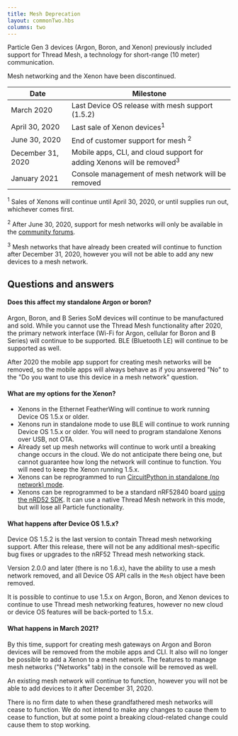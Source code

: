 ```yaml
---
title: Mesh Deprecation
layout: commonTwo.hbs
columns: two
---
```


Particle Gen 3 devices (Argon, Boron, and Xenon) previously included support for Thread Mesh, a technology for short-range (10 meter) communication. 

Mesh networking and the Xenon have been discontinued.

| Date | Milestone |
| ---  | --- |
| March 2020 | Last Device OS release with mesh support (1.5.2) |
| April 30, 2020 | Last sale of Xenon devices<sup>1</sup> |
| June 30, 2020 | End of customer support for mesh <sup>2</sup> | 
| December 31, 2020 | Mobile apps, CLI, and cloud support for adding Xenons will be removed<sup>3</sup> |
| January 2021 | Console management of mesh network will be removed |

<sup>1</sup> Sales of Xenons will continue until April 30, 2020, or until supplies run out, whichever comes first.

<sup>2</sup> After June 30, 2020, support for mesh networks will only be available in the [community forums](https://community.particle.io).

<sup>3</sup> Mesh networks that have already been created will continue to function after December 31, 2020, however you will not be able to add any new devices to a mesh network.

## Questions and answers

#### Does this affect my standalone Argon or boron?

Argon, Boron, and B Series SoM devices will continue to be manufactured and sold. While you cannot use the Thread Mesh functionality after 2020, the primary network interface (Wi-Fi for Argon, cellular for Boron and B Series) will continue to be supported. BLE (Bluetooth LE) will continue to be supported as well.

After 2020 the mobile app support for creating mesh networks will be removed, so the mobile apps will always behave as if you answered "No" to the "Do you want to use this device in a mesh network" question.


#### What are my options for the Xenon?

- Xenons in the Ethernet FeatherWing will continue to work running Device OS 1.5.x or older.
- Xenons run in standalone mode to use BLE will continue to work running Device OS 1.5.x or older. You will need to program standalone Xenons over USB, not OTA.
- Already set up mesh networks will continue to work until a breaking change occurs in the cloud. We do not anticipate there being one, but cannot guarantee how long the network will continue to function. You will need to keep the Xenon running 1.5.x.
- Xenons can be reprogrammed to run [CircuitPython in standalone (no network) mode](/archives/xenon-circuit-python/).
- Xenons can be reprogrammed to be a standard nRF52840 board [using the nRD52 SDK](/reference/discontinued/hardware/xenon-nordic-sdk/). It can use a native Thread Mesh network in this mode, but will lose all Particle functionality.

#### What happens after Device OS 1.5.x?

Device OS 1.5.2 is the last version to contain Thread mesh networking support. After this release, there will not be any additional mesh-specific bug fixes or upgrades to the nRF52 Thread mesh networking stack.

Version 2.0.0 and later (there is no 1.6.x), have the ability to use a mesh network removed, and all Device OS API calls in the `Mesh` object have been removed.

It is possible to continue to use 1.5.x on Argon, Boron, and Xenon devices to continue to use Thread mesh networking features, however no new cloud or device OS features will be back-ported to 1.5.x.

#### What happens in March 2021?

By this time, support for creating mesh gateways on Argon and Boron devices will be removed from the mobile apps and CLI. It also will no longer be possible to add a Xenon to a mesh network. The features to manage mesh networks ("Networks" tab) in the console will be removed as well.

An existing mesh network will continue to function, however you will not be able to add devices to it after December 31, 2020.

There is no firm date to when these grandfathered mesh networks will cease to function. We do not intend to make any changes to cause them to cease to function, but at some point a breaking cloud-related change could cause them to stop working.

